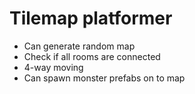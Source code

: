 # Tilemap platformer

- Can generate random map
- Check if all rooms are connected
- 4-way moving
- Can spawn monster prefabs on to map